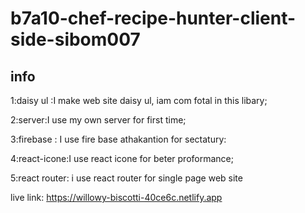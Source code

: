 ﻿# b7a10-chef-recipe-hunter-client-side-sibom007

## info
1:daisy ul :I make web site daisy ul, iam com fotal in this libary;

2:server:I use my own server for first time;

3:firebase : I use fire base athakantion for sectatury:

4:react-icone:I use react icone for beter proformance;

5:react router: i use react router for single page web site

live link: https://willowy-biscotti-40ce6c.netlify.app


